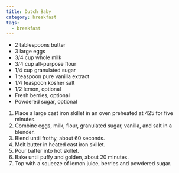 ```yaml
---
title: Dutch Baby
category: breakfast
tags:
  - breakfast
---
```


- 2 tablespoons butter
- 3 large eggs
- 3/4 cup whole milk
- 3/4 cup all-purpose flour
- 1/4 cup granulated sugar
- 1 teaspoon pure vanilla extract
- 1/4 teaspoon kosher salt
- 1/2 lemon, optional
- Fresh berries, optional
- Powdered sugar, optional

1. Place a large cast iron skillet in an oven preheated at 425 for five minutes.
1. Combine eggs, milk, flour, granulated sugar, vanilla, and salt in a blender.
1. Blend until frothy, about 60 seconds.
1. Melt butter in heated cast iron skillet.
1. Pour batter into hot skillet.
1. Bake until puffy and golden, about 20 minutes.
1. Top with a squeeze of lemon juice, berries and powdered sugar.
